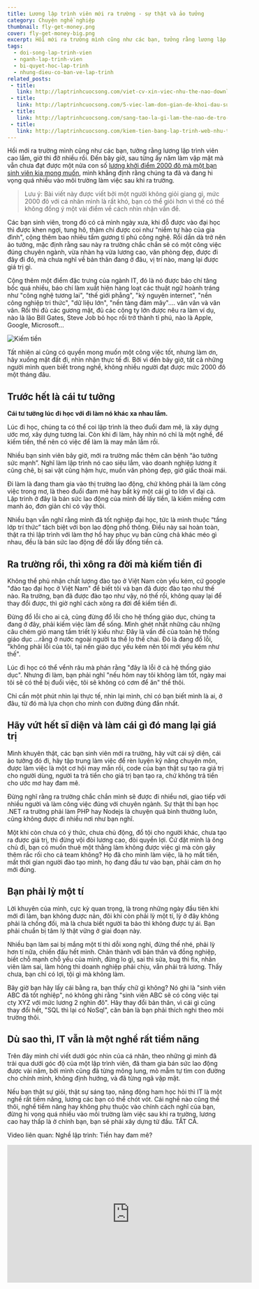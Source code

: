 ```yaml
---
title: Lương lập trình viên mới ra trường - sự thật và ảo tưởng
category: Chuyện nghề nghiệp
thumbnail: fly-get-money.png
cover: fly-get-money-big.png
excerpt: Hồi mới ra trường mình cũng như các bạn, tưởng rằng lương lập trình viên cao lắm, giờ thì đỡ nhiều rồi. Đến bây giờ, sau từng ấy năm làm vập mặt mà vẫn chưa đạt được một nửa con số lương khởi điểm 2000 đô mà một bạn sinh viên kia mong muốn, mình khẳng định rằng chúng ta đã và đang hi vọng quá nhiều vào môi trường làm việc sau khi ra trường.
tags:
  - doi-song-lap-trinh-vien
  - nganh-lap-trinh-vien
  - bi-quyet-hoc-lap-trinh
  - nhung-dieu-co-ban-ve-lap-trinh
related_posts:
 - title: 
   link: http://laptrinhcuocsong.com/viet-cv-xin-viec-nhu-the-nao-download-mau-cv.html
 - title: 
   link: http://laptrinhcuocsong.com/5-viec-lam-don-gian-de-khoi-dau-su-nghiep-lap-trinh-vien-nghiem-tuc.html
 - title: 
   link: http://laptrinhcuocsong.com/sang-tao-la-gi-lam-the-nao-de-tro-nen-sang-tao.html
 - title: 
   link: http://laptrinhcuocsong.com/kiem-tien-bang-lap-trinh-web-nhu-the-nao.html
---
```

Hồi mới ra trường mình cũng như các bạn, tưởng rằng lương lập trình viên cao lắm, giờ thì đỡ nhiều rồi. Đến bây giờ, sau từng ấy năm làm vập mặt mà vẫn chưa đạt được một nửa con số [lương khởi điểm 2000 đô mà một bạn sinh viên kia mong muốn](https://news.zing.vn/sinh-vien-doi-luong-khoi-diem-2000-usd-co-ao-tuong-post702208.html), mình khẳng định rằng chúng ta đã và đang hi vọng quá nhiều vào môi trường làm việc sau khi ra trường.

> Lưu ý: Bài viết này được viết bởi một người không giỏi giang gì, mức 2000 đô với cá nhân mình là rất khó, bạn có thể giỏi hơn vì thế có thể không đồng ý một vài điểm về cách nhìn nhận vấn đề.

Các bạn sinh viên, trong đó có cả mình ngày xưa, khi đỗ được vào đại học thì được khen ngợi, tung hô, thậm chí được coi như "niềm tự hào của gia đình", cộng thêm bao nhiêu tấm gương tỉ phú công nghệ. Rồi dần dà trở nên ảo tưởng, mặc định rằng sau này ra trường chắc chắn sẽ có một công việc đúng chuyên ngành, vừa nhàn hạ vừa lương cao, văn phòng đẹp, được đi đây đi đó, mà chưa nghĩ về bản thân đang ở đâu, vị trí nào, mang lại được giá trị gì.

Cộng thêm một điểm đặc trưng của ngành IT, đó là nó được báo chí tâng bốc quá nhiều, báo chí làm xuất hiện hàng loạt các thuật ngữ hoành tráng như "công nghệ tương lai", "thế giới phẳng", "kỷ nguyên internet", "nền công nghiệp tri thức", "dữ liệu lớn", "nền tảng đám mây".... vân vân và vân vân. Rồi thì đủ các gương mặt, đủ các công ty lớn được nêu ra làm ví dụ, nào là lão Bill Gates, Steve Job bỏ học rồi trở thành tỉ phú, nào là Apple, Google, Microsoft...

![Kiếm tiền](images/fly-get-money-big.png)

Tất nhiên ai cũng có quyền mong muốn một công việc tốt, nhưng làm ơn, hãy xuống mặt đất đi, nhìn nhận thực tế đi. Bởi vì đến bây giờ, tất cả những người mình quen biết trong nghề, không nhiều người đạt được mức 2000 đô một tháng đâu.

## Trước hết là cái tư tưởng

**Cái tư tưởng lúc đi học với đi làm nó khác xa nhau lắm.**

Lúc đi học, chúng ta có thể coi lập trình là theo đuổi đam mê, là xây dựng ước mơ, xây dựng tương lai. Còn khi đi làm, hãy nhìn nó chỉ là một nghề, để kiếm tiền, thế nên có việc để làm là may mắn lắm rồi.

Nhiều bạn sinh viên bây giờ, mới ra trường mắc thêm căn bệnh “ảo tưởng sức mạnh”. Nghĩ làm lập trình nó cao siêu lắm, vào doanh nghiệp lương ít cũng chê, bị sai vặt cũng hậm hực, muốn văn phòng đẹp, giờ giấc thoải mái.

Đi làm là đang tham gia vào thị trường lao động, chứ không phải là làm công việc trong mơ, là theo đuổi đam mê hay bất kỳ một cái gì to lớn vĩ đại cả. Lập trình ở đây là bán sức lao động của mình để lấy tiền, là kiếm miếng cơm manh áo, đơn giản chỉ có vậy thôi.

Nhiều bạn vẫn nghĩ rằng mình đã tốt nghiệp đại học, tức là mình thuộc “tầng lớp trí thức” tách biệt với bọn lao động phổ thông. Điều này sai hoàn toàn, thật ra thì lập trình với làm thợ hồ hay phục vụ bàn cũng chả khác méo gì nhau, đều là bán sức lao động để đổi lấy đồng tiền cả.

## Ra trường rồi, thì xông ra đời mà kiếm tiền đi

Không thể phủ nhận chất lượng đào tạo ở Việt Nam còn yếu kém, cứ google "đào tạo đại học ở Việt Nam" để biết tôi và bạn đã được đào tạo như thế nào. Ra trường, bạn đã được đào tạo như vậy, nó thế rồi, không quay lại để thay đổi được, thì giờ nghĩ cách xông ra đời để kiếm tiền đi.

Đừng đổ lỗi cho ai cả, cũng đừng đổ lỗi cho hệ thống giáo dục, chúng ta đang ở đây, phải kiếm việc làm để sống. Mình ghét nhất những câu những câu chém gió mang tầm triết lý kiểu như: Đây là vấn đề của toàn hệ thống giáo dục ...rằng ở nước ngoài người ta thế lọ thế chai. Đó là đang đổ lỗi, "không phải lỗi của tôi, tại nền giáo dục yếu kém nên tôi mới yếu kém như thế". 

Lúc đi học có thể vểnh râu mà phán rằng "đây là lỗi ở cả hệ thống giáo dục". Nhưng đi làm, bạn phải nghĩ "nếu hôm nay tôi không làm tốt, ngày mai tôi sẽ có thể bị đuổi việc, tôi sẽ không có cơm để ăn" thế thôi.

Chỉ cần một phút nhìn lại thực tế, nhìn lại mình, chỉ có bạn biết mình là ai, ở đâu, từ đó mà lựa chọn cho mình con đường đúng đắn nhất.

## Hãy vứt hết sĩ diện và làm cái gì đó mang lại giá trị

Mình khuyên thật, các bạn sinh viên mới ra trường, hãy vứt cái sỹ diện, cái ảo tưởng đó đi, hãy tập trung làm việc để rèn luyện kỹ năng chuyên môn, được làm việc là một cơ hội may mắn rồi, code của bạn thật sự tạo ra giá trị cho người dùng, người ta trả tiền cho giá trị bạn tạo ra, chứ không trả tiền cho ước mơ hay đam mê.

Đừng nghĩ rằng ra trường chắc chắn mình sẽ được đi nhiều nơi, giao tiếp với nhiều người và làm công việc đúng với chuyên ngành. Sự thật thì bạn học .NET ra trường phải làm PHP hay Nodejs là chuyện quá bình thường luôn, cũng không được đi nhiều nơi như bạn nghĩ.

Một khi còn chưa có ý thức, chưa chủ động, đổ tội cho người khác, chưa tạo ra được giá trị, thì đừng vội đòi lương cao, đòi quyền lợi. Cứ đặt mình là ông chủ đi, bạn có muốn thuê một thằng làm không được việc gì mà còn gây thêm rắc rối cho cả team không? Họ đã cho mình làm việc, là họ mất tiền, mất thời gian người đào tạo mình, họ đang đầu tư vào bạn, phải cảm ơn họ mới đúng.

## Bạn phải lỳ một tí

Lời khuyên của mình, cực kỳ quan trọng, là trong những ngày đầu tiên khi mới đi làm, bạn không được nản, đôi khi còn phải lỳ một tí, lỳ ở đây không phải là chống đối, mà là chưa biết người ta bảo thì không được tự ái. Bạn phải chuẩn bị tâm lý thật vững ở giai đoạn này. 

Nhiều bạn làm sai bị mắng một tí thì dỗi xong nghỉ, đừng thế nhé, phải lỳ hơn tí nữa, chiến đấu hết mình. Chân thành với bản thân và đồng nghiệp, biết chỗ mạnh chỗ yếu của mình, đừng lo gì, sai thì sửa, bug thì fix, nhân viên làm sai, làm hỏng thì doanh nghiệp phải chịu, vẫn phải trả lương. Thấy chưa, bạn chỉ có lợi, tội gì mà không làm.

Bây giờ bạn hãy lấy cái bằng ra, bạn thấy chữ gì không? Nó ghi là "sinh viên ABC đã tốt nghiệp", nó không ghi rằng "sinh viên ABC sẽ có công việc tại cty XYZ với mức lương 2 nghìn đô". Hãy thay đổi bản thân, vì cái gì cũng thay đổi hết, "SQL thì lại có NoSql", căn bản là bạn phải thích nghi theo môi trường thôi.

## Dù sao thì, IT vẫn là một nghề rất tiềm năng

Trên đây mình chỉ viết dưới góc nhìn của cá nhân, theo những gì mình đã trải qua dưới góc độ của một lập trình viên, đã tham gia bán sức lao động được vài năm, bởi mình cũng đã từng mông lung, mò mẫm tự tìm con đường cho chính mình, không định hướng, và đã từng ngã vập mặt.

Nếu bạn thật sự giỏi, thật sự sáng tạo, năng động ham học hỏi thì IT là một nghề rất tiềm năng, lương các bạn có thể chót vót. Cái nghề nào cũng thế thôi, nghề tiềm năng hay không phụ thuộc vào chính cách nghĩ của bạn, đừng hi vọng quá nhiều vào môi trường làm việc sau khi ra trường, lương cao hay thấp là ở chính bạn, bạn sẽ phải xây dựng từ đầu. TẤT CẢ.

Video liên quan: Nghề lập trình: Tiền hay đam mê?

<div class="youtube">
<iframe width="560" height="315" src="https://www.youtube.com/embed/bLC6yA73lFw" frameborder="0" allowfullscreen></iframe>
</div>
